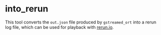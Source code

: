 # into_rerun

This tool converts the `out.json` file produced by `gstreamed_ort` into a rerun log file,
which can be used for playback with [rerun.io](https://rerun.io/).
